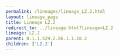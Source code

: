 ```yaml
---
permalink: /lineages/lineage_LZ.2.html
layout: lineage_page
title: Lineage LZ.2
redirect_to: ../lineage.html?lineage=LZ.2
lineage: LZ.2
parent: B.1.1.529.2.86.1.1.18.2
children: ['LZ.2']
---
```

